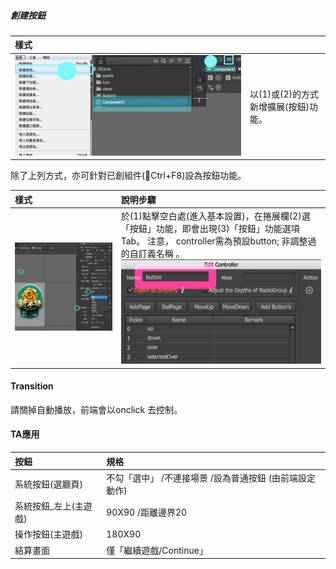 ##### 創建按鈕

| 樣式 |  |
| :--- | :--- |
| ![](.gitbook/assets/asset_btn.jpg) | 以\(1\)或\(2\)的方式新增擴展\(按鈕\)功能。 |

除了上列方式，亦可針對已創組件\(Ctrl+F8\)設為按鈕功能。

| 樣式 | 說明步驟 |
| :--- | :--- |
| ![](.gitbook/assets/function.png) | 於\(1\)點擊空白處\(進入基本設置\)，在捲展欄\(2\)選「按鈕」功能，即會出現\(3\)「按鈕」功能選項Tab。 注意， controller需為預設button; 非調整過的自訂義名稱 。 ![](.gitbook/assets/btn_modified.png) |

#### Transition

請關掉自動播放，前端會以onclick 去控制。

#### TA應用

| 按鈕 | 規格 |
| :--- | :--- |
| 系統按鈕\(選廳頁\) | 不勾「選中」 /不連接場景 /設為普通按鈕 \(由前端設定動作\) |
| 系統按鈕\_左上\(主遊戲\) | 90X90 /距離邊界20 |
| 操作按鈕\(主遊戲\) | 180X90 |
| 結算畫面 | 僅「繼續遊戲/Continue」 |



